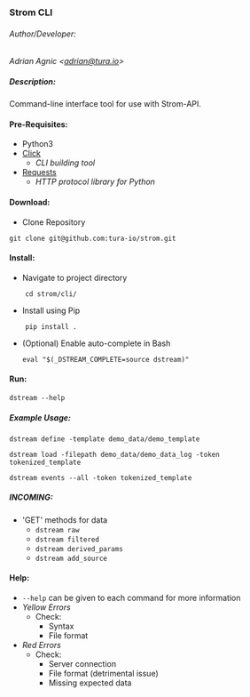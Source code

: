 ### Strom CLI

###### Author/Developer:
*Adrian Agnic <[adrian@tura.io](http://tura.io)>*

##### Description:
Command-line interface tool for use with Strom-API.

#### Pre-Requisites:
*   Python3
*   [Click](http://click.pocoo.org/)
    *   *CLI building tool*
*   [Requests](http://docs.python-requests.org/en/master/)
    *   *HTTP protocol library for Python*

#### Download:
*   Clone Repository
```commandline
git clone git@github.com:tura-io/strom.git
```

#### Install:
*   Navigate to project directory
```commandline
    cd strom/cli/
```
*   Install using Pip
```commandline
    pip install .
```
*   (Optional) Enable auto-complete in Bash
    ```commandline
    eval "$(_DSTREAM_COMPLETE=source dstream)"
    ```

#### Run:
```commandline
dstream --help
```

##### Example Usage:
```commandline
dstream define -template demo_data/demo_template
```
```commandline
dstream load -filepath demo_data/demo_data_log -token tokenized_template
```
```commandline
dstream events --all -token tokenized_template
```

##### *INCOMING*:
*   'GET' methods for data
    *   ``` dstream raw ```
    *   ``` dstream filtered ```
    *   ``` dstream derived_params ```
    * ``` dstream add_source ```

#### Help:
* ``` --help ``` can be given to each command for more information
* *Yellow Errors*
  * Check:
    * Syntax
    * File format
* *Red Errors*
  * Check:
    * Server connection
    * File format (detrimental issue)
    * Missing expected data
